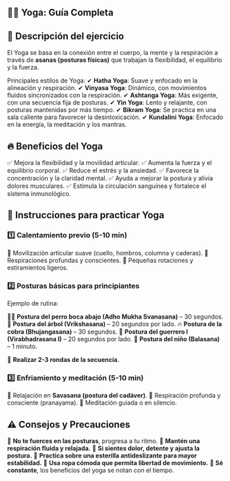 ## 🧘‍♂️ Yoga: Guía Completa


## 📌 Descripción del ejercicio

El Yoga se basa en la conexión entre el cuerpo, la mente y la respiración a través de **asanas (posturas físicas)** que trabajan la flexibilidad, el equilibrio y la fuerza.

Principales estilos de Yoga:
 ✔ **Hatha Yoga**: Suave y enfocado en la alineación y respiración.
 ✔ **Vinyasa Yoga**: Dinámico, con movimientos fluidos sincronizados con la respiración.
 ✔ **Ashtanga Yoga**: Más exigente, con una secuencia fija de posturas.
 ✔ **Yin Yoga**: Lento y relajante, con posturas mantenidas por más tiempo.
 ✔ **Bikram Yoga**: Se practica en una sala caliente para favorecer la desintoxicación.
 ✔ **Kundalini Yoga**: Enfocado en la energía, la meditación y los mantras.


## 🔥 Beneficios del Yoga

✅ Mejora la flexibilidad y la movilidad articular.
 ✅ Aumenta la fuerza y el equilibrio corporal.
 ✅ Reduce el estrés y la ansiedad.
 ✅ Favorece la concentración y la claridad mental.
 ✅ Ayuda a mejorar la postura y alivia dolores musculares.
 ✅ Estimula la circulación sanguínea y fortalece el sistema inmunológico.


## 📝 Instrucciones para practicar Yoga

### 1️⃣ Calentamiento previo (5-10 min)

🔹 Movilización articular suave (cuello, hombros, columna y caderas).
 🔹 Respiraciones profundas y conscientes.
 🔹 Pequeñas rotaciones y estiramientos ligeros.

### 2️⃣ Posturas básicas para principiantes

Ejemplo de rutina:

🧘‍♂️ **Postura del perro boca abajo (Adho Mukha Svanasana)** – 30 segundos.
 🌱 **Postura del árbol (Vrikshasana)** – 20 segundos por lado.
 🔥 **Postura de la cobra (Bhujangasana)** – 30 segundos.
 💪 **Postura del guerrero I (Virabhadrasana I)** – 20 segundos por lado.
 🦵 **Postura del niño (Balasana)** – 1 minuto.

🔄 **Realizar 2-3 rondas de la secuencia**.

### 3️⃣ Enfriamiento y meditación (5-10 min)

🔹 Relajación en **Savasana (postura del cadáver)**.
 🔹 Respiración profunda y consciente (pranayama).
 🔹 Meditación guiada o en silencio.


## ⚠️ Consejos y Precauciones

🚨 **No te fuerces en las posturas**, progresa a tu ritmo.
 🚨 **Mantén una respiración fluida y relajada.**
 🚨 **Si sientes dolor, detente y ajusta la postura.**
 🚨 **Practica sobre una esterilla antideslizante para mayor estabilidad.**
 🚨 **Usa ropa cómoda que permita libertad de movimiento.**
 🚨 **Sé constante**, los beneficios del yoga se notan con el tiempo.